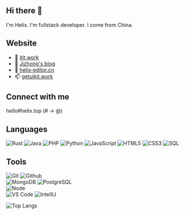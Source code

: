 ## Hi there 👋

<!--
**maoyutofu/maoyutofu** is a ✨ _special_ ✨ repository because its `README.md` (this file) appears on your GitHub profile.

Here are some ideas to get you started:

- 🔭 I’m currently working on ...
- 🌱 I’m currently learning ...
- 👯 I’m looking to collaborate on ...
- 🤔 I’m looking for help with ...
- 💬 Ask me about ...
- 📫 How to reach me: ...
- 😄 Pronouns: ...
- ⚡ Fun fact: ...
-->

I'm Helix. I'm fullstack developer. I come from China.

## Website
- 🔭 [itit.work](https://itit.work/)
- 🌱 [Jizhong's blog](https://jizhong.plus/)
- 👯 [helix-editor.cn](https://helix-editor.cn/)
- 📫 [getuikit.work](https://getuikit.work/)

## Connect with me
hello#helix.top (# -> @)


## Languages

![Rust](https://img.shields.io/badge/-Rust-000000?style=flat&logo=rust)
![Java](https://img.shields.io/badge/-Java-000000?style=flat&logo=java)
![PHP](https://img.shields.io/badge/-Java-000000?style=flat&logo=php)
![Python](https://img.shields.io/badge/-Python-000000?style=flat&logo=python)
![JavaScript](https://img.shields.io/badge/-JavaScript-000000?style=flat&logo=javascript)
![HTML5](https://img.shields.io/badge/-HTML5-000000?style=flat&logo=html5)
![CSS3](https://img.shields.io/badge/-CSS-000000?style=flat&logo=css3)
![SQL](https://img.shields.io/badge/-SQL-000000?style=flat&logo=mysql)

## Tools

![Git](https://img.shields.io/badge/-Git-000000?style=flat&logo=git)
![Github](https://img.shields.io/badge/-Github-000000?style=flat&logo=github) <br />
![MongoDB](https://img.shields.io/badge/-MongoDB-000000?style=flat&logo=mongodb)
![PostgreSQL](https://img.shields.io/badge/-PostgreSQL-000000?style=flat&logo=postgresql) <br />
![Node](https://img.shields.io/badge/-Node-000000?style=flat&logo=node.js) <br />
![VS Code](https://img.shields.io/badge/-VSCode-000000?style=flat&logo=vscode)
![IntellIJ](https://img.shields.io/badge/-IntellIJ%20IDEA-000000?style=flat&logo=intellij%20idea)

![Top Langs](https://github-readme-stats.vercel.app/api/top-langs/?username=maoyutofu&layout=compact&theme=tokyonight)


